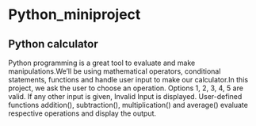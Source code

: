 # Python_miniproject
## Python calculator

Python programming is a great tool to evaluate and make manipulations.We’ll be using mathematical operators, conditional statements, functions and handle user input to make our calculator.In this project, we ask the user to choose an operation. Options 1, 2, 3, 4, 5 are valid. If any other input is given, Invalid Input is displayed. User-defined functions addition(), subtraction(), multiplication() and average() evaluate respective operations and display the output.
